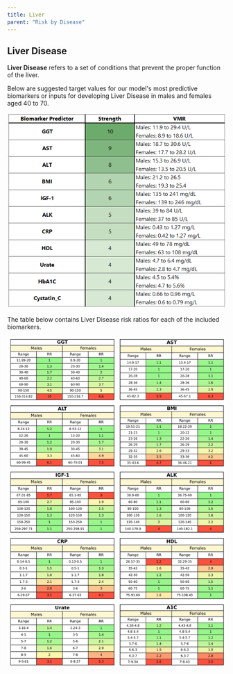 ```yaml
---
title: Liver
parent: "Risk by Disease"
---
```



## Liver Disease


**Liver Disease** refers to a set of conditions that prevent the proper function of the liver.


Below are suggested target values for our model's most predictive biomarkers or inputs for developing Liver Disease in males and females aged 40 to 70.


![Livervmr](/assets/images/table_liver.png)


The table below contains Liver Disease risk ratios for each of the included biomarkers.


![Liverrr](/assets/images/rr_liver.png)


